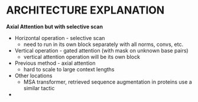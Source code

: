 # ARCHITECTURE EXPLANATION

**Axial Attention but with selective scan**
- Horizontal operation - selective scan
  - need to run in its own block separately with all norms, convs, etc.
- Vertical operation - gated attention (with mask on unknown base pairs)
  - vertical attention operation will be its own block
- Previous method - axial attention
  - hard to scale to large context lengths
- Other locations
  - MSA transformer, retrieved sequence augmentation in proteins use a similar tactic
- 
